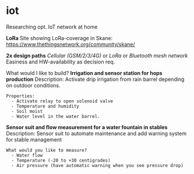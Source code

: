 # iot
Researching opt. IoT network at home

**LoRa**
Site showing LoRa-coverage in Skane: https://www.thethingsnetwork.org/community/skane/

**2x design paths**
_Cellular (GSM/2/3/4G)_ or _LoRa_ or _Bluetooth mesh network_
Easiness and HW-availability as decision req. 

What would I like to build?
  **Irrigation and sensor station for hops production**
    Description:
      Activate drip irrigation from rain barrel depending on outdoor conditions. 
      
    Properties:
      - Activate relay to open solenoid valve
      - Temperature and humidity
      - Soil moist
      - Water level in the water barrel.   
  
  **Sensor suit and flow measurement for a water fountain in stables**
    Description:
      Sensor suit to automate maintenance and add warning system for stable management
    
    What would you like to measure?
      - Water flow
      - Temperature (-20 to +30 centigrades) 
      - Air pressure (have automatic warning when you see pressure drop)
      
      
